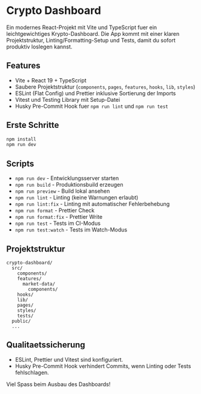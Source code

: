 # Crypto Dashboard

Ein modernes React-Projekt mit Vite und TypeScript fuer ein leichtgewichtiges Krypto-Dashboard. Die App kommt mit einer klaren Projektstruktur, Linting/Formatting-Setup und Tests, damit du sofort produktiv loslegen kannst.

## Features
- Vite + React 19 + TypeScript
- Saubere Projektstruktur (`components`, `pages`, `features`, `hooks`, `lib`, `styles`)
- ESLint (Flat Config) und Prettier inklusive Sortierung der Imports
- Vitest und Testing Library mit Setup-Datei
- Husky Pre-Commit Hook fuer `npm run lint` und `npm run test`

## Erste Schritte
```bash
npm install
npm run dev
```

## Scripts
- `npm run dev` - Entwicklungsserver starten
- `npm run build` - Produktionsbuild erzeugen
- `npm run preview` - Build lokal ansehen
- `npm run lint` - Linting (keine Warnungen erlaubt)
- `npm run lint:fix` - Linting mit automatischer Fehlerbehebung
- `npm run format` - Prettier Check
- `npm run format:fix` - Prettier Write
- `npm run test` - Tests im CI-Modus
- `npm run test:watch` - Tests im Watch-Modus

## Projektstruktur
```
crypto-dashboard/
  src/
    components/
    features/
      market-data/
        components/
    hooks/
    lib/
    pages/
    styles/
    tests/
  public/
  ...
```

## Qualitaetssicherung
- ESLint, Prettier und Vitest sind konfiguriert.
- Husky Pre-Commit Hook verhindert Commits, wenn Linting oder Tests fehlschlagen.

Viel Spass beim Ausbau des Dashboards!
